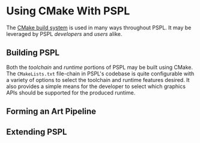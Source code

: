 Using CMake With PSPL
=====================

The [CMake build system](http://www.cmake.org) is used in many
ways throughout PSPL. It may be leveraged by PSPL *developers*
and *users* alike.


Building PSPL
-------------

Both the *toolchain* and *runtime* portions of PSPL may be built
using CMake. The `CMakeLists.txt` file-chain in PSPL's codebase
is quite configurable with a variety of options to select the toolchain
and runtime features desired. It also provides a simple means for 
the developer to select which graphics APIs should be supported
for the produced runtime.


Forming an Art Pipeline
-----------------------




Extending PSPL
--------------

